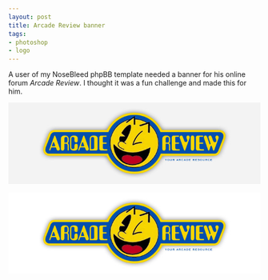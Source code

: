 ```yaml
---
layout: post
title: Arcade Review banner
tags:
- photoshop
- logo
---
```


A user of my NoseBleed phpBB template needed a banner for his online forum _Arcade Review_. I thought it was a fun challenge and made this for him. 

![Arcade Review](https://github.com/lthr/arcade-review/raw/master/arcade-review.jpg)

![Arcade Review](https://github.com/lthr/arcade-review/raw/master/arcade-review02.jpg)